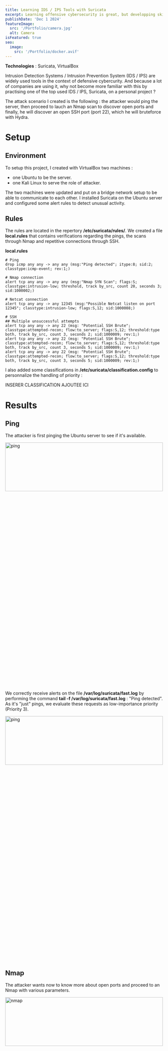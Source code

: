 ```yaml
---
title: Learning IDS / IPS Tools with Suricata
excerpt: Learning offensive cybersecurity is great, but developping skills in defensive cybersecurity could also be interesting. Let's give it a try!.
publishDate: 'Dec 1 2024'
featureImage:
  src: '/Portfolio/camera.jpg'
  alt: Camera
isFeatured: true
seo:
  image:
    src: '/Portfolio/docker.avif'
---
```


**Technologies** : Suricata, VirtualBox

Intrusion Detection Systems / Intrusion Prevention System (IDS / IPS) are widely used tools in the context of defensive cybercurity. And because a lot of companies are using it, why not become more
familiar with this by practising one of the top used IDS / IPS, Suricata, on a personal project ? 

The attack scenario I created is the following : the attacker would ping the server, then proceed to lauch an Nmap scan to discover open ports and finally, he will discover an open SSH port 
(port 22), which he will bruteforce with Hydra.

# Setup
## Environment
To setup this project, I created with VirtualBox two machines :

- one Ubuntu to be the server.
- one Kali Linux to serve the role of attacker. 

The two machines were updated and put on a bridge network setup to be able to communicate to each other. I installed Suricata on the Ubuntu server and configured some alert rules to detect unusual activity.

## Rules
The rules are located in the repertory **/etc/suricata/rules/**. We created a file **local.rules** that contains verifications regarding the pings, the scans through Nmap and repetitive connections through SSH.

**local.rules**

	# Ping
	drop icmp any any -> any any (msg:"Ping detected"; itype:8; sid:2; classtype:icmp-event; rev:1;)

	# Nmap connection
	alert tcp any any -> any any (msg:"Nmap SYN Scan"; flags:S; classtype:intrusion-low; threshold, track by_src, count 20, seconds 3; sid:1000002;)

	# Netcat connection
	alert tcp any any -> any 12345 (msg:"Possible Netcat listen on port 12345"; classtype:intrusion-low; flags:S,12; sid:1000008;)

	# SSH
	## Multiple unsuccessful attempts
	alert tcp any any -> any 22 (msg: "Potential SSH Brute"; classtype:attempted-recon; flow:to_server; flags:S,12; threshold:type both, track by_src, count 3, seconds 2; sid:1000009; rev:1;)
	alert tcp any any -> any 22 (msg: "Potential SSH Brute"; classtype:attempted-recon; flow:to_server; flags:S,12; threshold:type both, track by_src, count 3, seconds 5; sid:1000009; rev:1;)
	alert tcp any any -> any 22 (msg: "Potential SSH Brute"; classtype:attempted-recon; flow:to_server; flags:S,12; threshold:type both, track by_src, count 3, seconds 5; sid:1000009; rev:1;)

I also added some classifications in **/etc/suricata/classification.config** to personnalize the handling of priority :

INSERER CLASSIFICATION AJOUTEE ICI


# Results

## Ping

The attacker is first pinging the Ubuntu server to see if it's available.

<img src="/Portfolio/ping_attacker.PNG" alt="ping" style="width: 100%; height: 20%; margin-right: 10px;">

We correctly receive alerts on the file **/var/log/suricata/fast.log** by performing the command **tail -f /var/log/suricata/fast.log** : "Ping detected". As it's "just" pings, we evaluate 
these requests as low-importance priority (Priority 3).

<img src="/Portfolio/ping.PNG" alt="ping" style="width: 100%; height: 20%; margin-right: 10px;">


## Nmap
The attacker wants now to know more about open ports and proceed to an Nmap with various parameters.

<img src="/Portfolio/nmap_attacker.PNG" alt="nmap" style="width: 100%; height: 20%; margin-right: 10px;">

The defender correctly receives the attempt of discovering open ports with "Nmap SYN scan" messages, with medium-importance priority (Priority 2).

<img src="/Portfolio/nmap.PNG" alt="nmap" style="width: 100%; height: 20%; margin-right: 10px;">

## Bruteforce with Hydra
Finally, the attacker wants to perform a bruteforce of the ssh connexion for the user "admin".

<img src="/Portfolio/hydra_attacker.PNG" alt="hydra" style="width: 100%; height: 20%; margin-right: 10px;">

This bruteforce is correctly received as well by the server on several occasions, with medium-importance priority.

<img src="/Portfolio/hydra.PNG" alt="hydra" style="width: 100%; height: 20%; margin-right: 10px;">


# Improvements
On the SSH attemps, I didn't really found how to consistently detect bruteforce every seconde or couple of secondes so I had to add manually multiple lines to have multiple detections.

However, overall, this project was fun and very instructive on how an IDS / IPS works based on a possible scenario attack.




